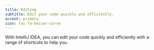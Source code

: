```yaml
---
title: Editing
subtitle: Edit your code quickly and efficiently.
accent: primary
icon: fas fa-bezier-curve
---
```


With IntelliJ IDEA, you can edit your code quickly and efficiently with a range of shortcuts to help you.
